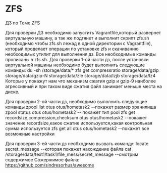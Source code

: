 # ZFS
ДЗ по Теме ZFS

Для проверки ДЗ необходимо запустить Vagrantfile,который развернет виртуальную машину, а так же
подтянет и выполнит скрипт zfs.sh (необходимо чтобы zfs.sh лежад в одной директории с Vagrantfile),
который проделает операции по установке zfs и скачиванию 
необходимых утилит для выполнения дз. Все необходимые команды прописаны в zfs.sh.
Для проверки 1-ой части дз, после установки виртуальной машины необходимо будет
выполнить следующие команды:
du -sh /storage/data/*
zfs get compressratio storage/data/gzip storage/data/gzip-N storage/data/zle storage/data/lzjb storage/data/lz4
Которые у покажут нам что механизм сжатия gzip и gzip-9 наиболее агрессивный и при таком
виде сжатия файл занимает меньше места на диске.

Для проверки 2-ой части дз, необходимо выполнить следующие команды 
zpool list otus otus/hometask2 --покажет размер хранилища
zpool status otus otus/hometask2 -- покажет тип pool
zfs get recordsize,compression,checksum otus otus/hometask2 --покажет значение recordsize,какое сжатие используется,какая контрольная сумма используется
zfs get all otus otus/hometask2 --покажет все возможные настройки

Для проверки 3-ей части дз необходимо вызвать команду:
locate secret_message --которая покажет нахождение файла
cat /storage/data/text1/task1/file_mess/secret_message --смотрим содержимое
Сожержимое файла:
https://github.com/sindresorhus/awesome
